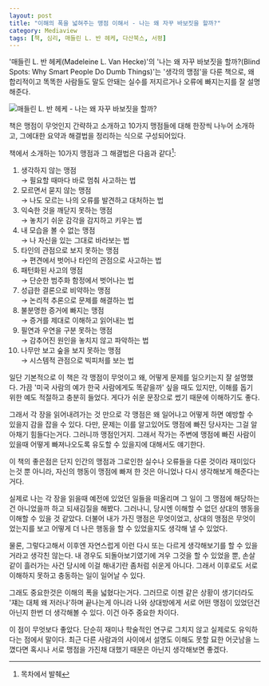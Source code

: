 ```yaml
---
layout: post
title: "이해의 폭을 넓혀주는 맹점 이해서 - 나는 왜 자꾸 바보짓을 할까?"
category: Mediaview
tags: [책, 심리, 매들린 L. 반 헤케, 다산북스, 서평]
---
```


'매들린 L. 반 헤케(Madeleine L. Van Hecke)'의 '나는 왜 자꾸 바보짓을 할까?(Blind Spots: Why Smart People Do Dumb Things)'는 '생각의 맹점'을 다룬 책으로, 왜 합리적이고 똑똑한 사람들도 말도 안돼는 실수를 저지르거나 오류에 빠지는지를 잘 설명해준다.

![매들린 L. 반 헤케 - 나는 왜 자꾸 바보짓을 할까?](https://lh3.googleusercontent.com/-WNIs4RMKtjY/WN5moRah34I/AAAAAAAATQg/KxLPT2a8RbgQ8lJp6n2iC0a2Pim6g0X9gCE0/s360/blind-spots-why-smart-people-do-dumb-things-book.jpg "생각에 어떤 맹점들이 있어 어떤 오류를 일으키고 어떻게 극복할 수 있을지 잘 설명한다.")

책은 맹점이 무엇인지 간략하고 소개하고 10가지 맹점들에 대해 한장씩 나누어 소개하고, 그에대한 요약과 해결법을 정리하는 식으로 구성되어있다.

책에서 소개하는 10가지 맹점과 그 해결법은 다음과 같다[^1]:

1.	생각하지 않는 맹점  
	→ 필요할 때마다 바로 멈춰 사고하는 법
2.	모르면서 묻지 않는 맹점  
	→ 나도 모르는 나의 오류를 발견하고 대처하는 법
3.	익숙한 것을 깨닫지 못하는 맹점  
	→ 놓치기 쉬운 감각을 감지하고 키우는 법
4.	내 모습을 볼 수 없는 맹점  
	→ 나 자신을 있는 그대로 바라보는 법
5.	타인의 관점으로 보지 못하는 맹점  
	→ 편견에서 벗어나 타인의 관점으로 사고하는 법
6.	패턴화된 사고의 맹점  
	→ 단순한 범주화 함정에서 벗어나는 법
7.	성급한 결론으로 비약하는 맹점  
	→ 논리적 추론으로 문제를 해결하는 법
8.	불분명한 증거에 빠지는 맹점  
	→ 증거를 제대로 이해하고 읽어내는 법
9.	필연과 우연을 구분 못하는 맹점  
	→ 감추어진 원인을 놓치지 않고 파악하는 법
10.	나무만 보고 숲을 보지 못하는 맹점  
	→ 시스템적 관점으로 빅피처를 보는 법

[^1]: 목차에서 발췌

일단 기본적으로 이 책은 각 맹점이 무엇이고 왜, 어떻게 문제를 일으키는지 잘 설명했다.
가끔 '미국 사람의 예가 한국 사람에게도 똑같을까' 싶을 때도 있지만, 이해를 돕기 위한 예도 적절하고 충분히 들었다.
게다가 쉬운 문장으로 썼기 때문에 이해하기도 좋다.

그래서 각 장을 읽어내려가는 것 만으로 각 맹점은 왜 일어나고 어떻게 하면 예방할 수 있을지 감을 잡을 수 있다.
다만, 문제는 이를 알고있어도 맹점에 빠진 당사자는 그걸 알아채기 힘들다는거다.
그러니까 맹점인거지.
그래서 작가는 주변에 맹점에 빠진 사람이 있을때 어떻게 빠져나오도록 유도할 수 있을지에 대해서도 얘기한다.

이 책의 좋은점은 단지 인간의 맹점과 그로인한 실수나 오류들을 다룬 것이라 재미있다는것 뿐 아니라,
자신의 행동이 맹점에 빠져 한 것은 아니었나 다시 생각해보게 해준다는거다.

실제로 나는 각 장을 읽을때 예전에 있었던 일들을 떠올리며 그 일이 그 맹점에 해당하는건 아니었을까 하고 되새김질을 해봤다.
그러나니, 당시엔 이해할 수 없던 상대의 행동을 이해할 수 있을 것 같았다.
더불어 내가 가진 맹점은 무엇이었고, 상대의 맹점은 무엇이었는지를 보고 어떻게 더 나은 행동을 할 수 있었을지도 생각해 낼 수 있었다.

물론, 그렇다고해서 이후엔 자연스럽게 이런 다시 또는 다르게 생각해보기를 할 수 있을거라고 생각친 않는다.
내 경우도 되돌아보기였기에 겨우 그것을 할 수 있었을 뿐,
손살같이 흘러가는 사건 당시에 이걸 해내기란 좀처럼 쉬운게 아니다.
그래서 이후로도 서로 이해하지 못하고 충동하는 일이 일어날 수 있다.

그래도 중요한것은 이해의 폭을 넓혔다는거다.
그러므로 이젠 같은 상황이 생기더라도
'쟤는 대체 왜 저러나'하며 끝나는게 아니라
나와 상대방에게 서로 어떤 맹점이 있었던건 아닌지 한번 더 생각해볼 수 있다.
이건 아주 중요한 차이다.

이 점이 무엇보다 좋았다.
단순히 재미나 학술적인 연구로 그치지 않고 실제로도 유익하다는 점에서 말이다.
최근 다른 사람과의 사이에서 설명도 이해도 못할 묘한 어긋남을 느꼈다면
혹시나 서로 맹점을 가진채 대했기 때문은 아닌지 생각해보면 좋겠다.
